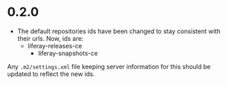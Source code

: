 # 0.2.0

- The default repositories ids have been changed to stay consistent with their urls. Now, ids are:
    - liferay-releases-ce
		- liferay-snapshots-ce

Any `.m2/settings.xml` file keeping server information for this should be updated to reflect the new ids.
